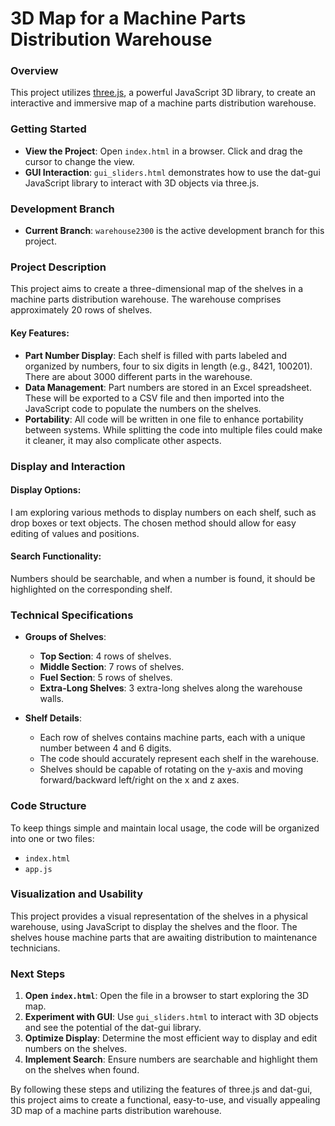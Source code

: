 # 3D Map for a Machine Parts Distribution Warehouse

### Overview

This project utilizes [three.js](https://threejs.org/), a powerful JavaScript 3D library, to create an interactive and immersive map of a machine parts distribution warehouse.

### Getting Started

- **View the Project**: Open `index.html` in a browser. Click and drag the cursor to change the view.
- **GUI Interaction**: `gui_sliders.html` demonstrates how to use the dat-gui JavaScript library to interact with 3D objects via three.js.

### Development Branch

- **Current Branch**: `warehouse2300` is the active development branch for this project.

### Project Description

This project aims to create a three-dimensional map of the shelves in a machine parts distribution warehouse. The warehouse comprises approximately 20 rows of shelves.

#### Key Features:
- **Part Number Display**: Each shelf is filled with parts labeled and organized by numbers, four to six digits in length (e.g., 8421, 100201). There are about 3000 different parts in the warehouse.
- **Data Management**: Part numbers are stored in an Excel spreadsheet. These will be exported to a CSV file and then imported into the JavaScript code to populate the numbers on the shelves.
- **Portability**: All code will be written in one file to enhance portability between systems. While splitting the code into multiple files could make it cleaner, it may also complicate other aspects.

### Display and Interaction

#### Display Options:
I am exploring various methods to display numbers on each shelf, such as drop boxes or text objects. The chosen method should allow for easy editing of values and positions.

#### Search Functionality:
Numbers should be searchable, and when a number is found, it should be highlighted on the corresponding shelf.

### Technical Specifications

- **Groups of Shelves**:
  - **Top Section**: 4 rows of shelves.
  - **Middle Section**: 7 rows of shelves.
  - **Fuel Section**: 5 rows of shelves.
  - **Extra-Long Shelves**: 3 extra-long shelves along the warehouse walls.

- **Shelf Details**:
  - Each row of shelves contains machine parts, each with a unique number between 4 and 6 digits.
  - The code should accurately represent each shelf in the warehouse.
  - Shelves should be capable of rotating on the y-axis and moving forward/backward left/right on the x and z axes.

### Code Structure

To keep things simple and maintain local usage, the code will be organized into one or two files:
- `index.html`
- `app.js`

### Visualization and Usability

This project provides a visual representation of the shelves in a physical warehouse, using JavaScript to display the shelves and the floor. The shelves house machine parts that are awaiting distribution to maintenance technicians.

### Next Steps

1. **Open `index.html`**: Open the file in a browser to start exploring the 3D map.
2. **Experiment with GUI**: Use `gui_sliders.html` to interact with 3D objects and see the potential of the dat-gui library.
3. **Optimize Display**: Determine the most efficient way to display and edit numbers on the shelves.
4. **Implement Search**: Ensure numbers are searchable and highlight them on the shelves when found.

By following these steps and utilizing the features of three.js and dat-gui, this project aims to create a functional, easy-to-use, and visually appealing 3D map of a machine parts distribution warehouse.
